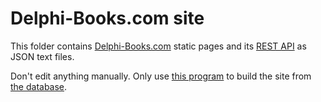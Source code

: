 # Delphi-Books.com site

This folder contains [Delphi-Books.com](https://delphi-books.com) static pages and its [REST API](https://delphi-books.com/opendata.html) as JSON text files.

Don't edit anything manually. Only use [this program](../site-builder/README.md) to build the site from [the database](../database/README.md).
